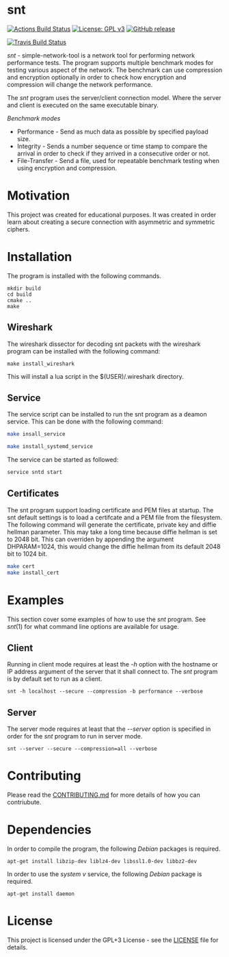 # snt #
[![Actions Build Status](https://github.com/voldien/snt/workflows/snt/badge.svg?branch=master)](https://github.com/voldien/snt/actions)
[![License: GPL v3](https://img.shields.io/badge/License-GPLv3-blue.svg)](https://www.gnu.org/licenses/gpl-3.0)
[![GitHub release](https://img.shields.io/github/release/voldien/snt.svg)](https://github.com/voldien/snt/releases)

[![Travis Build Status](https://travis-ci.org/voldien/snt.svg?branch=master)](https://travis-ci.org/voldien/snt)

*snt* - simple-network-tool is a network tool for performing network performance tests. The program supports multiple benchmark modes for testing various aspect of the network. The benchmark can use compression and encryption optionally in order to check how encryption and compression will change the network performance.

The *snt* program uses the server/client connection model. Where the server and client is executed on the same executable binary.

*Benchmark modes*

* Performance - Send as much data as possible by specified payload size.
* Integrity - Sends a number sequence or time stamp to compare the arrival in order to check if they arrived in a consecutive order or not.
* File-Transfer - Send a file, used for repeatable benchmark testing when using encryption and compression.

# Motivation #

This project was created for educational purposes. It was created in order learn about creating a secure connection with asymmetric and symmetric ciphers.

# Installation #

The program is installed with the following commands.
```
mkdir build
cd build
cmake ..
make
```
## Wireshark ##
The wireshark dissector for decoding snt packets with the wireshark program can be installed with the following command:
```
make install_wireshark
```
This will install a lua script in the $(USER)/.wireshark directory.

## Service ##
The service script can be installed to run the snt program as a deamon service. This can be done with the following command:
```bash
make insall_service 
```
```bash
make install_systemd_service
```
The service can be started as followed:
```bash
service sntd start
```

## Certificates ##
The snt program support loading certificate and PEM files at startup. The snt default settings is to load a certifcate and a PEM file from the filesystem.
The following command will generate the certificate, private key and diffie hellman parameter. This may take a long time because diffie hellman is set to 2048 bit. This can overriden by appending the argument DHPARAM=1024, this would change the diffie hellman from its default 2048 bit to 1024 bit.
```bash
make cert
make install_cert
```

# Examples #

This section cover some examples of how to use the *snt* program. See *snt*(1) for what command line options are available for usage.

## Client ##
Running in client mode requires at least the *-h* option with the hostname or IP address argument of the server that it shall connect to. The *snt* program is by default set to run as a client.
```
snt -h localhost --secure --compression -b performance --verbose
```
## Server ##
The server mode requires at least that the *--server* option is specified in order for the *snt* program to run in server mode.
```
snt --server --secure --compression=all --verbose
```

# Contributing # 

Please read the [CONTRIBUTING.md](CONTRIBUTING) for more details of how you can contriubute.

# Dependencies #
In order to compile the program, the following *Debian* packages is required.
```
apt-get install libzip-dev liblz4-dev libssl1.0-dev libbz2-dev
```
In order to use the *system v* service, the following *Debian* package is required.
```
apt-get install daemon
```

# License #
This project is licensed under the GPL+3 License - see the [LICENSE](LICENSE) file for details.

